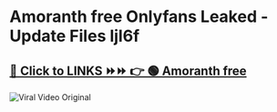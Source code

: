
 # Amoranth free Onlyfans Leaked - Update Files ljl6f

## <h2><a href="https://clipsfans.com/Amoranth_free&ref=git">🔗 Click to LINKS ⏩⏩ 👉 🟢 Amoranth free </a></h2>

<a href="https://clipsfans.com/Amoranth_free&ref=git" rel="nofollow" data-target="animated-image.originalLink"><img src="https://i.ibb.co.com/xMMVF88/686577567.gif" alt="Viral Video Original" style="max-width: 100%; display: inline-block;" data-target="animated-image.originalImage"></a>

